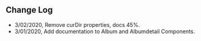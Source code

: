 ## Change Log

* 3/02/2020, Remove curDir properties, docs 45%.
* 3/01/2020, Add documentation to Album and Albumdetail Components.